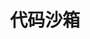 ---
id: codesandbox
slug: /codesandbox
title: 代码沙箱
keywords:
  - oj
  - Online Judge
  - project
  - 项目
  - Java
---